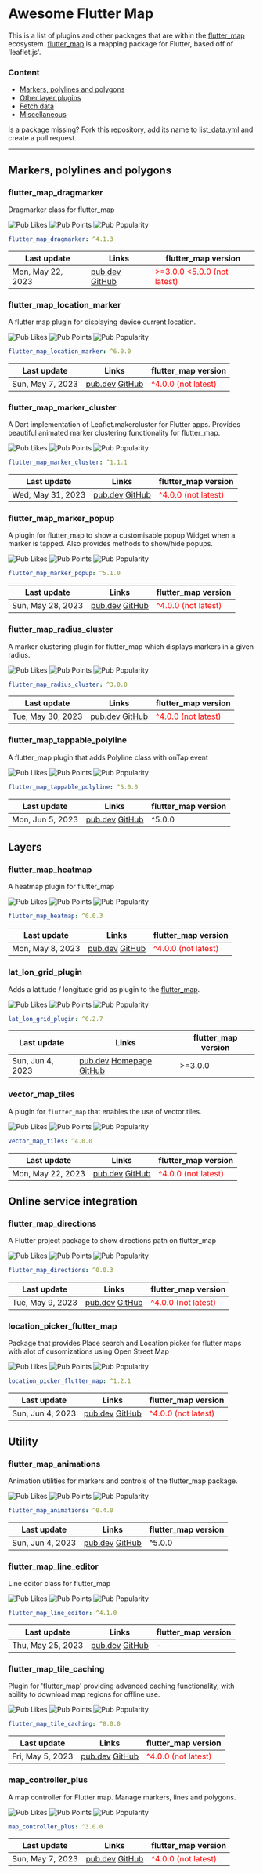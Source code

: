 <!-- This file contains generated code. Do not change this file directly unless you know what you do. -->

# Awesome Flutter Map

This is a list of plugins and other packages that are within the [flutter_map](https://pub.dev/packages/flutter_map)
ecosystem.
[flutter_map](https://pub.dev/packages/flutter_map) is a mapping package for Flutter, based off of 'leaflet.js'.

### Content

* [Markers, polylines and polygons](#markers-polylines-and-polygons)
* [Other layer plugins](#other-layer-plugins)
* [Fetch data](#fetch-data)
* [Miscellaneous](#miscellaneous)

Is a package missing? Fork this repository, add its name to [list_data.yml](list_data.yml) and create a pull request.

---

## Markers, polylines and polygons
### flutter_map_dragmarker
Dragmarker class for flutter_map

![Pub Likes](https://img.shields.io/pub/likes/flutter_map_dragmarker) ![Pub Points](https://img.shields.io/pub/points/flutter_map_dragmarker) ![Pub Popularity](https://img.shields.io/pub/popularity/flutter_map_dragmarker)

```yaml
flutter_map_dragmarker: ^4.1.3
```
| Last update | Links | flutter_map version |
| ----------- | ----- | ------------------- |
| Mon, May 22, 2023 | [pub.dev](https://pub.dev/packages/flutter_map_dragmarker)  [GitHub](https://github.com/ibrierley/flutter_map_dragmarker) | <span style="color:red">>=3.0.0 <5.0.0 (not latest)</span> |
### flutter_map_location_marker
A flutter map plugin for displaying device current location.

![Pub Likes](https://img.shields.io/pub/likes/flutter_map_location_marker) ![Pub Points](https://img.shields.io/pub/points/flutter_map_location_marker) ![Pub Popularity](https://img.shields.io/pub/popularity/flutter_map_location_marker)

```yaml
flutter_map_location_marker: ^6.0.0
```
| Last update | Links | flutter_map version |
| ----------- | ----- | ------------------- |
| Sun, May 7, 2023 | [pub.dev](https://pub.dev/packages/flutter_map_location_marker)  [GitHub](https://github.com/tlserver/flutter_map_location_marker) | <span style="color:red">^4.0.0 (not latest)</span> |
### flutter_map_marker_cluster
A Dart implementation of Leaflet.makercluster for Flutter apps. Provides beautiful animated marker clustering functionality for flutter_map.

![Pub Likes](https://img.shields.io/pub/likes/flutter_map_marker_cluster) ![Pub Points](https://img.shields.io/pub/points/flutter_map_marker_cluster) ![Pub Popularity](https://img.shields.io/pub/popularity/flutter_map_marker_cluster)

```yaml
flutter_map_marker_cluster: ^1.1.1
```
| Last update | Links | flutter_map version |
| ----------- | ----- | ------------------- |
| Wed, May 31, 2023 | [pub.dev](https://pub.dev/packages/flutter_map_marker_cluster)  [GitHub](https://github.com/lpongetti/flutter_map_marker_cluster) | <span style="color:red">^4.0.0 (not latest)</span> |
### flutter_map_marker_popup
A plugin for flutter_map to show a customisable popup Widget when a marker is tapped. Also provides methods to show/hide popups.

![Pub Likes](https://img.shields.io/pub/likes/flutter_map_marker_popup) ![Pub Points](https://img.shields.io/pub/points/flutter_map_marker_popup) ![Pub Popularity](https://img.shields.io/pub/popularity/flutter_map_marker_popup)

```yaml
flutter_map_marker_popup: ^5.1.0
```
| Last update | Links | flutter_map version |
| ----------- | ----- | ------------------- |
| Sun, May 28, 2023 | [pub.dev](https://pub.dev/packages/flutter_map_marker_popup)  [GitHub](https://github.com/rorystephenson/flutter_map_marker_popup) | <span style="color:red">^4.0.0 (not latest)</span> |
### flutter_map_radius_cluster
A marker clustering plugin for flutter_map which displays markers in a given radius.

![Pub Likes](https://img.shields.io/pub/likes/flutter_map_radius_cluster) ![Pub Points](https://img.shields.io/pub/points/flutter_map_radius_cluster) ![Pub Popularity](https://img.shields.io/pub/popularity/flutter_map_radius_cluster)

```yaml
flutter_map_radius_cluster: ^3.0.0
```
| Last update | Links | flutter_map version |
| ----------- | ----- | ------------------- |
| Tue, May 30, 2023 | [pub.dev](https://pub.dev/packages/flutter_map_radius_cluster)  [GitHub](https://github.com/rorystephenson/flutter_map_radius_cluster) | <span style="color:red">^4.0.0 (not latest)</span> |
### flutter_map_tappable_polyline
A flutter_map plugin that adds Polyline class with onTap event

![Pub Likes](https://img.shields.io/pub/likes/flutter_map_tappable_polyline) ![Pub Points](https://img.shields.io/pub/points/flutter_map_tappable_polyline) ![Pub Popularity](https://img.shields.io/pub/popularity/flutter_map_tappable_polyline)

```yaml
flutter_map_tappable_polyline: ^5.0.0
```
| Last update | Links | flutter_map version |
| ----------- | ----- | ------------------- |
| Mon, Jun 5, 2023 | [pub.dev](https://pub.dev/packages/flutter_map_tappable_polyline)  [GitHub](https://github.com/OwnWeb/flutter_map_tappable_polyline) | ^5.0.0 |

## Layers
### flutter_map_heatmap
A heatmap plugin for flutter_map

![Pub Likes](https://img.shields.io/pub/likes/flutter_map_heatmap) ![Pub Points](https://img.shields.io/pub/points/flutter_map_heatmap) ![Pub Popularity](https://img.shields.io/pub/popularity/flutter_map_heatmap)

```yaml
flutter_map_heatmap: ^0.0.3
```
| Last update | Links | flutter_map version |
| ----------- | ----- | ------------------- |
| Mon, May 8, 2023 | [pub.dev](https://pub.dev/packages/flutter_map_heatmap)  [GitHub](https://github.com/tprebs/fluttermap_heatmap) | <span style="color:red">^4.0.0 (not latest)</span> |
### lat_lon_grid_plugin
Adds a latitude / longitude grid as plugin to the [flutter_map](https://github.com/fleaflet/flutter_map/).

![Pub Likes](https://img.shields.io/pub/likes/lat_lon_grid_plugin) ![Pub Points](https://img.shields.io/pub/points/lat_lon_grid_plugin) ![Pub Popularity](https://img.shields.io/pub/popularity/lat_lon_grid_plugin)

```yaml
lat_lon_grid_plugin: ^0.2.7
```
| Last update | Links | flutter_map version |
| ----------- | ----- | ------------------- |
| Sun, Jun 4, 2023 | [pub.dev](https://pub.dev/packages/lat_lon_grid_plugin)  [Homepage](https://github.com/matthiasdittmer/)  [GitHub](https://github.com/matthiasdittmer/lat_lon_grid_plugin) | >=3.0.0 |
### vector_map_tiles
A plugin for `flutter_map` that enables the use of vector tiles.

![Pub Likes](https://img.shields.io/pub/likes/vector_map_tiles) ![Pub Points](https://img.shields.io/pub/points/vector_map_tiles) ![Pub Popularity](https://img.shields.io/pub/popularity/vector_map_tiles)

```yaml
vector_map_tiles: ^4.0.0
```
| Last update | Links | flutter_map version |
| ----------- | ----- | ------------------- |
| Mon, May 22, 2023 | [pub.dev](https://pub.dev/packages/vector_map_tiles)  [GitHub](https://github.com/greensopinion/flutter-vector-map-tiles) | <span style="color:red">^4.0.0 (not latest)</span> |

## Online service integration
### flutter_map_directions
A Flutter project package to show directions path on flutter_map

![Pub Likes](https://img.shields.io/pub/likes/flutter_map_directions) ![Pub Points](https://img.shields.io/pub/points/flutter_map_directions) ![Pub Popularity](https://img.shields.io/pub/popularity/flutter_map_directions)

```yaml
flutter_map_directions: ^0.0.3
```
| Last update | Links | flutter_map version |
| ----------- | ----- | ------------------- |
| Tue, May 9, 2023 | [pub.dev](https://pub.dev/packages/flutter_map_directions)  [GitHub](https://github.com/nkdkhanh46/flutter_map_directions) | <span style="color:red">^4.0.0 (not latest)</span> |
### location_picker_flutter_map
Package that provides Place search and Location picker for flutter maps with alot of cusomizations using Open Street Map

![Pub Likes](https://img.shields.io/pub/likes/location_picker_flutter_map) ![Pub Points](https://img.shields.io/pub/points/location_picker_flutter_map) ![Pub Popularity](https://img.shields.io/pub/popularity/location_picker_flutter_map)

```yaml
location_picker_flutter_map: ^1.2.1
```
| Last update | Links | flutter_map version |
| ----------- | ----- | ------------------- |
| Sun, Jun 4, 2023 | [pub.dev](https://pub.dev/packages/location_picker_flutter_map)  [GitHub](https://github.com/Michael-M-aher/location_picker_flutter_map) | <span style="color:red">^4.0.0 (not latest)</span> |

## Utility
### flutter_map_animations
Animation utilities for markers and controls of the flutter_map package.

![Pub Likes](https://img.shields.io/pub/likes/flutter_map_animations) ![Pub Points](https://img.shields.io/pub/points/flutter_map_animations) ![Pub Popularity](https://img.shields.io/pub/popularity/flutter_map_animations)

```yaml
flutter_map_animations: ^0.4.0
```
| Last update | Links | flutter_map version |
| ----------- | ----- | ------------------- |
| Sun, Jun 4, 2023 | [pub.dev](https://pub.dev/packages/flutter_map_animations)  [GitHub](https://github.com/TesteurManiak/flutter_map_animations) | ^5.0.0 |
### flutter_map_line_editor
Line editor class for flutter_map

![Pub Likes](https://img.shields.io/pub/likes/flutter_map_line_editor) ![Pub Points](https://img.shields.io/pub/points/flutter_map_line_editor) ![Pub Popularity](https://img.shields.io/pub/popularity/flutter_map_line_editor)

```yaml
flutter_map_line_editor: ^4.1.0
```
| Last update | Links | flutter_map version |
| ----------- | ----- | ------------------- |
| Thu, May 25, 2023 | [pub.dev](https://pub.dev/packages/flutter_map_line_editor)  [GitHub](https://github.com/ibrierley/flutter_map_line_editor) | - |
### flutter_map_tile_caching
Plugin for 'flutter_map' providing advanced caching functionality, with ability to download map regions for offline use.

![Pub Likes](https://img.shields.io/pub/likes/flutter_map_tile_caching) ![Pub Points](https://img.shields.io/pub/points/flutter_map_tile_caching) ![Pub Popularity](https://img.shields.io/pub/popularity/flutter_map_tile_caching)

```yaml
flutter_map_tile_caching: ^8.0.0
```
| Last update | Links | flutter_map version |
| ----------- | ----- | ------------------- |
| Fri, May 5, 2023 | [pub.dev](https://pub.dev/packages/flutter_map_tile_caching)  [GitHub](https://github.com/JaffaKetchup/flutter_map_tile_caching) | <span style="color:red">^4.0.0 (not latest)</span> |
### map_controller_plus
A map controller for Flutter map. Manage markers, lines and polygons.

![Pub Likes](https://img.shields.io/pub/likes/map_controller_plus) ![Pub Points](https://img.shields.io/pub/points/map_controller_plus) ![Pub Popularity](https://img.shields.io/pub/popularity/map_controller_plus)

```yaml
map_controller_plus: ^3.0.0
```
| Last update | Links | flutter_map version |
| ----------- | ----- | ------------------- |
| Sun, May 7, 2023 | [pub.dev](https://pub.dev/packages/map_controller_plus)  [GitHub](https://github.com/TesteurManiak/map_controller_plus) | <span style="color:red">^4.0.0 (not latest)</span> |